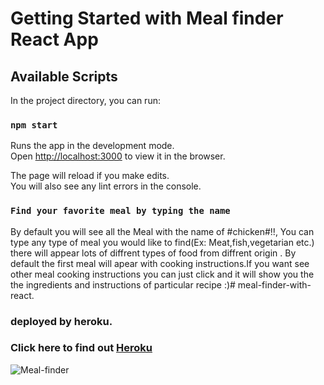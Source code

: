 # Getting Started with Meal finder React App

## Available Scripts

In the project directory, you can run:

### `npm start`

Runs the app in the development mode.\
Open [http://localhost:3000](http://localhost:3000) to view it in the browser.

The page will reload if you make edits.\
You will also see any lint errors in the console.

### `Find your favorite meal by typing the name`

 By default you will see all the Meal with the name of #chicken#!!, You can type any type of meal you would like to find(Ex: Meat,fish,vegetarian etc.) there will appear lots of diffrent types of food from diffrent origin . By default the first meal will apear with cooking instructions.If you want see other meal cooking instructions you can just click and it will show you the the ingredients and instructions of particular recipe :)# meal-finder-with-react.

 ### deployed by heroku.
 ### Click here to find out [Heroku ](https://meal-finder-with-react.herokuapp.com/)


![Meal-finder](https://raw.githubusercontent.com/sayeed0209/meal-finder-with-react/main/img/meal-finder.PNG)
